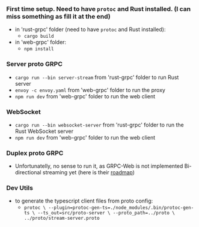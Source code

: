 ### First time setup. Need to have `protoc` and Rust installed. (I can miss something as fill it at the end)
- in 'rust-grpc' folder (need to have `protoc` and Rust installed):
  - `cargo build`
- in 'web-grpc' folder:
  - `npm install`

### Server proto GRPC
- `cargo run --bin server-stream` from 'rust-grpc' folder to run Rust server
- `envoy -c envoy.yaml` from 'web-grpc' folder to run the proxy
- `npm run dev` from 'web-grpc' folder to run the web client

### WebSocket
- `cargo run --bin websocket-server` from 'rust-grpc' folder to run the Rust WebSocket server
- `npm run dev` from 'web-grpc' folder to run the web client

### Duplex proto GRPC
- Unfortunatelly, no sense to run it, as GRPC-Web is not implemented Bi-directional streaming yet (here is their [roadmap](https://github.com/grpc/grpc-web/blob/master/doc/streaming-roadmap.md))

### Dev Utils
- to generate the typescript client files from proto config:
  - `protoc \
    --plugin=protoc-gen-ts=./node_modules/.bin/protoc-gen-ts \
    --ts_out=src/proto-server \
    --proto_path=../proto \
    ../proto/stream-server.proto`